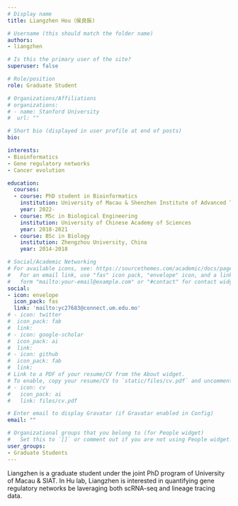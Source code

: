 ```yaml
---
# Display name
title: Liangzhen Hou（侯良振)

# Username (this should match the folder name)
authors:
- liangzhen

# Is this the primary user of the site?
superuser: false

# Role/position
role: Graduate Student

# Organizations/Affiliations
# organizations:
# - name: Stanford University
#  url: ""

# Short bio (displayed in user profile at end of posts)
bio: 

interests:
- Bioinformatics
- Gene regulatory networks
- Cancer evolution

education:
  courses:
  - course: PhD student in Bioinformatics 
    institution: University of Macau & Shenzhen Institute of Advanced Technology
    year: 2022-
  - course: MSc in Biological Engineering
    institution: University of Chinese Academy of Sciences
    year: 2018-2021
  - course: BSc in Biology
    institution: Zhengzhou University, China
    year: 2014-2018

# Social/Academic Networking
# For available icons, see: https://sourcethemes.com/academic/docs/page-builder/#icons
#   For an email link, use "fas" icon pack, "envelope" icon, and a link in the
#   form "mailto:your-email@example.com" or "#contact" for contact widget.
social:
- icon: envelope
  icon_pack: fas
  link: 'mailto:yc27683@connect.um.edu.mo'
# - icon: twitter
#  icon_pack: fab
#  link: 
# - icon: google-scholar
#  icon_pack: ai
#  link: 
# - icon: github
#  icon_pack: fab
#  link: 
# Link to a PDF of your resume/CV from the About widget.
# To enable, copy your resume/CV to `static/files/cv.pdf` and uncomment the lines below.
# - icon: cv
#   icon_pack: ai
#   link: files/cv.pdf

# Enter email to display Gravatar (if Gravatar enabled in Config)
email: ""

# Organizational groups that you belong to (for People widget)
#   Set this to `[]` or comment out if you are not using People widget.
user_groups:
- Graduate Students
---
```


Liangzhen is a graduate student under the joint PhD program of University of Macau & SIAT. In Hu lab, Liangzhen is interested in quantifying gene regulatory networks be laveraging both scRNA-seq and lineage tracing data.

